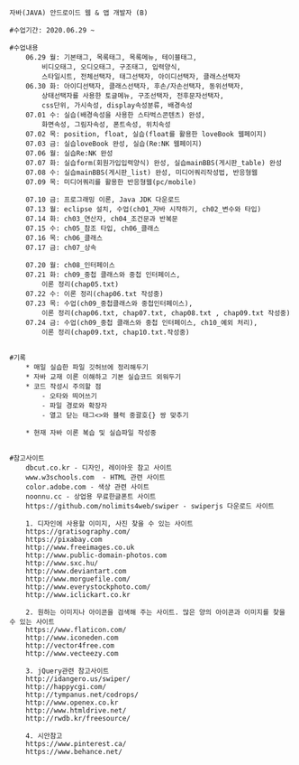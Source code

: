 ﻿
	자바(JAVA) 안드로이드 웹 & 앱 개발자 (B)

	#수업기간: 2020.06.29 ~

	#수업내용
		06.29 월: 기본태그, 목록태그, 목록메뉴, 테이블태그,
			비디오태그, 오디오태그, 구조태그, 입력양식,
			스타일시트, 전체선택자, 태그선택자, 아이디선택자, 클래스선택자
		06.30 화: 아이디선택자, 클래스선택자, 후손/자손선택자, 동위선택자,
			상태선택자를 사용한 토글메뉴, 구조선택자, 전후문자선택자,
			css단위, 가시속성, display속성분류, 배경속성
		07.01 수: 실습(배경속성을 사용한 스타벅스콘텐츠) 완성,
			화면속성, 그림자속성, 폰트속성, 위치속성
		07.02 목: position, float, 실습(float를 활용한 loveBook 웹페이지)
		07.03 금: 실습loveBook 완성, 실습(Re:NK 웹페이지)
		07.06 월: 실습Re:NK 완성
		07.07 화: 실습form(회원가입입력양식) 완성, 실습mainBBS(게시판_table) 완성
		07.08 수: 실습mainBBS(게시판_list) 완성, 미디어쿼리작성법, 반응형웹
		07.09 목: 미디어쿼리를 활용한 반응형웹(pc/mobile)

		07.10 금: 프로그래밍 이론, Java JDK 다운로드
		07.13 월: eclipse 설치, 수업(ch01_자바 시작하기, ch02_변수와 타입)
		07.14 화: ch03_연산자, ch04_조건문과 반복문
		07.15 수: ch05_참조 타입, ch06_클래스
		07.16 목: ch06_클래스
		07.17 금: ch07_상속

		07.20 월: ch08_인터페이스
		07.21 화: ch09_중첩 클래스와 중첩 인터페이스,
			이론 정리(chap05.txt)
		07.22 수: 이론 정리(chap06.txt 작성중)
		07.23 목: 수업(ch09_중첩클래스와 중첩인터페이스),
			이론 정리(chap06.txt, chap07.txt, chap08.txt , chap09.txt 작성중)
		07.24 금: 수업(ch09_중첩 클래스와 중첩 인터페이스, ch10_예외 처리),
			이론 정리(chap09.txt, chap10.txt.작성중)


	#기록
		* 매일 실습한 파일 깃허브에 정리해두기
		* 자바 교재 이론 이해하고 기본 실습코드 외워두기
		* 코드 작성시 주의할 점
			- 오타와 띄어쓰기
			- 파일 경로와 확장자
			- 열고 닫는 태그<>와 블럭 중괄호{} 쌍 맞추기
	
		* 현재 자바 이론 복습 및 실습파일 작성중


	#참고사이트
		dbcut.co.kr - 디자인, 레이아웃 참고 사이트
		www.w3schools.com  - HTML 관련 사이트
		color.adobe.com - 색상 관련 사이트
		noonnu.cc - 상업용 무료한글폰트 사이트
		https://github.com/nolimits4web/swiper - swiperjs 다운로드 사이트

		1. 디자인에 사용할 이미지, 사진 찾을 수 있는 사이트
		https://gratisography.com/
		https://pixabay.com
		http://www.freeimages.co.uk
		http://www.public-domain-photos.com
		http://www.sxc.hu/
		http://www.deviantart.com
		http://www.morguefile.com/
		http://www.everystockphoto.com/
		http://www.iclickart.co.kr

		2. 원하는 이미지나 아이콘을 검색해 주는 사이트. 많은 양의 아이콘과 이미지를 찾을 수 있는 사이트
		https://www.flaticon.com/
		http://www.iconeden.com
		http://vector4free.com
		http://www.vecteezy.com

		3. jQuery관련 참고사이트
		http://idangero.us/swiper/
		http://happycgi.com/
		http://tympanus.net/codrops/
		http://www.openex.co.kr
		http://www.htmldrive.net/
		http://rwdb.kr/freesource/

		4. 시안참고
		https://www.pinterest.ca/
		https://www.behance.net/
